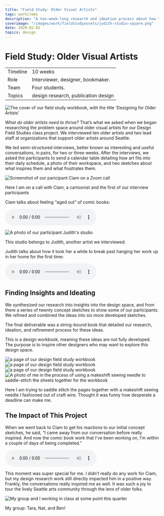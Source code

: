 ```yaml
---
title: "Field Study: Older Visual Artists"
tags: workitems
description: "A ten-week-long research and ideation process about how to support older visual artists."
coverimage: "/images/work/fieldstudyassets/judith-studio-square.png"
date: 2020-02-02
topics: design
---
```



# Field Study: Older Visual Artists

| | |
|---|---|
| Timeline | 10 weeks |
| Role | Interviewer, designer, bookmaker. |
| Team | Four students. |
| Topics | design research, publication design |


<img src="/images/work/fieldstudyassets/workbook_cover.jpg" alt="The cover of our field study workbook, with the title 'Designing for Older Artists'">

*What do older artists need to thrive?* That’s what we asked when we began researching the problem space around older visual artists for our Design Field Studies class project. We interviewed ten older artists and two lead staff at organizations that support older artists around Seattle.

We led semi-structured interviews, better known as interesting and useful conversations, in pairs, for two or three weeks. After the interviews, we asked the participants to send a calendar table detailing how art fits into their daily schedule, a photo of their workspace, and two sketches about what inspires them and what frustrates them.

![Screenshot of our paricipant Ciam on a Zoom call](/images/work/fieldstudyassets/ciam-call.png)

<p class="caption">Here I am on a call with Ciam, a cartoonist and the first of our interview participants</p>

Ciam talks about feeling “aged out” of comic books:

<audio src="/images/work/fieldstudyassets/ciam-audio.mp3" controls></audio>

<img src="/images/work/fieldstudyassets/judith-studio.png" alt="A photo of our participant Judith's studio">

<p class="caption">This studio belongs to Judith, another artist we interviewed.</p>

Judith talks about how it took her a while to break past hanging her work up in her home for the first time:

<audio src="/images/work/fieldstudyassets/judith-audio.mp3" controls></audio>


## Finding Insights and Ideating

We synthesized our research into insights into the design space, and from there a series of twenty concept sketches to show some of our participants. We refined and combined the ideas into six more developed sketches.

The final deliverable was a string-bound book that detailed our research, ideation, and refinement process for these ideas.

This is a design workbook, meaning these ideas are not fully developed. The purpose is to inspire other designers who may want to explore this design space.

<img src="/images/work/fieldstudyassets/workbookspread_cropped-3.jpg" alt="a page of our design field study workbook">
<img src="/images/work/fieldstudyassets/workbookspread_cropped-15.jpg" alt="a page of our design field study workbook">
<img src="/images/work/fieldstudyassets/workbookspread_cropped-24.jpg" alt="a page of our design field study workbook">

<img src="/images/work/fieldstudyassets/workbook-process.png" alt="A photo of me in the process of using a makeshift sewing needle to saddle-stitch the sheets together for the workbook">

<p class="caption">Here I am trying to saddle stitch the pages together with a makeshift sewing needle I fashioned out of craft wire. Thought it was funny how desperate a deadline can make me.</p>


## The Impact of This Project

When we went back to Ciam to get his reactions to our initial concept sketches, he said, “I came away from our conversation before really inspired. And now the comic book work that I've been working on, I’m within a couple of days of being completed.”

<audio src="/images/work/fieldstudyassets/ciam-inspired.mp3" controls></audio>

This moment was super special for me. I didn’t really do any work for Ciam, but my design research work still directly impacted him in a positive way. Frankly, the conversations really inspired me as well. It was such a joy to tour the lively Seattle arts community through the lens of older folks.


![My group and I working in class at some point this quarter](/images/work/fieldstudyassets/groupworkinclass.jpg)

<p class="caption">My group: Tara, Nat, and Ben!</p>